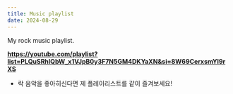```yaml
---
title: Music playlist
date: 2024-08-29
---
```


My rock music playlist.

<!--more-->

**https://youtube.com/playlist?list=PLQuSRhlQbW_x1VJpB0y3F7N5GM4DKYaXN&si=8W69CerxsmYl9rXS**

- 락 음악을 좋아히신다면 제 플레이리스트를 같이 즐겨보세요!